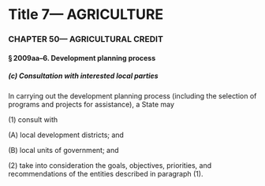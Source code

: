 
# Title 7— AGRICULTURE
### CHAPTER 50— AGRICULTURAL CREDIT
#### § 2009aa–6. Development planning process
##### (c) Consultation with interested local parties

In carrying out the development planning process (including the selection of programs and projects for assistance), a State may

(1) consult with

(A) local development districts; and

(B) local units of government; and

(2) take into consideration the goals, objectives, priorities, and recommendations of the entities described in paragraph (1).
